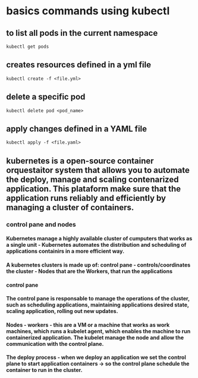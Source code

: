 # basics commands using kubectl 
## to list all pods in the current namespace
    kubectl get pods

## creates resources defined in a yml file
    kubectl create -f <file.yml> 
## delete a specific pod
    kubectl delete pod <pod_name> 
## apply changes defined in a YAML file
    kubectl apply -f <file.yaml>

## kubernetes is a open-source container orquestaitor system that allows you to automate the deploy, manage and scaling contenarized application. This plataform make sure that the application runs reliably and efficiently by managing a cluster of containers.

### control pane and nodes
#### Kubernetes manage a highly available cluster of cumputers that works as a single unit - Kubernetes automates the distribution and scheduling of applications containirs in a more efficient way.
#### A kubernetes clusters is made up of: control pane - controls/coordinates the cluster - Nodes that are the Workers, that run the applications

#### control pane 
#### The control pane is responsable to manage the operations of the cluster, such as scheduling applications, maintaining applications desired state, scaling application, rolling out new updates. 

#### Nodes - workers - this are a VM or a machine that works as work machines, which runs a kubelet agent, which enables the machine to run containerized application. The kubelet manage the node and allow the communication with the control plane.

#### The deploy process - when we deploy an application we set the control plane to start application containers -> so the control plane schedule the container to run in the cluster.
